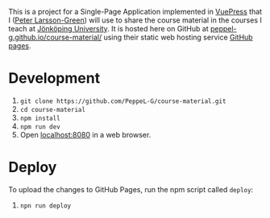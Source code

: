 This is a project for a Single-Page Application implemented in [VuePress](https://vuepress.vuejs.org/) that I ([Peter Larsson-Green](https://ju.se/en/personinfo.html?sign=LarPet)) will use to share the course material in the courses I teach at [Jönköping University](https://ju.se/en.html). It is hosted here on GitHub at [peppel-g.github.io/course-material/](https://peppel-g.github.io/course-material/) using their static web hosting service [GitHub pages](https://pages.github.com/).

# Development
1. `git clone https://github.com/PeppeL-G/course-material.git`
2. `cd course-material`
3. `npm install`
4. `npm run dev`
5. Open [localhost:8080](http://localhost:8080/) in a web browser.

# Deploy
To upload the changes to GitHub Pages, run the npm script called `deploy`:
1. `npn run deploy` 